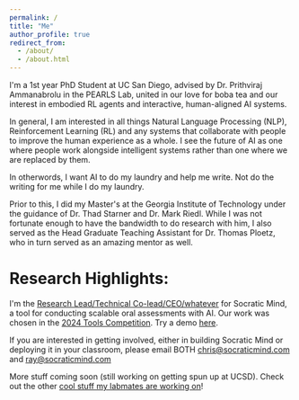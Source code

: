```yaml
---
permalink: /
title: "Me"
author_profile: true
redirect_from: 
  - /about/
  - /about.html
---
```


I'm a 1st year PhD Student at UC San Diego, advised by Dr. Prithviraj Ammanabrolu in the PEARLS Lab, united in our love for boba tea and our interest in embodied RL agents and interactive, human-aligned AI systems. 

In general, I am interested in all things Natural Language Processing (NLP), Reinforcement Learning (RL) and any systems that collaborate with people to improve the human experience as a whole. I see the future of AI as one where people work alongside intelligent systems rather than one where we are replaced by them.

In otherwords, I want AI to do my laundry and help me write. Not do the writing for me while I do my laundry.

Prior to this, I did my Master's at the Georgia Institute of Technology under the guidance of Dr. Thad Starner and Dr. Mark Riedl. While I was not fortunate enough to have the bandwidth to do research with him, I also served as the Head Graduate Teaching Assistant for Dr. Thomas Ploetz, who in turn served as an amazing mentor as well.

# Research Highlights:

I'm the [Research Lead/Technical Co-lead/CEO/whatever](https://christopherzc.github.io/cv/) for Socratic Mind, a tool for conducting scalable oral assessments with AI. Our work was chosen in the [2024 Tools Competition](https://tools-competition.org/23-24-accelerating-and-assessing-learning-winners/#:~:text=students%20with%20disabilities.-,Socratic%20Mind,-%7C%20Socratic%20Mind%20Inc). Try a demo [here](https://socraticmind.com).

If you are interested in getting involved, either in building Socratic Mind or deploying it in your classroom, please email BOTH chris@socraticmind.com and ray@socraticmind.com

More stuff coming soon (still working on getting spun up at UCSD). Check out the other [cool stuff my labmates are working on](https://pearls-lab.github.io/people/)!



